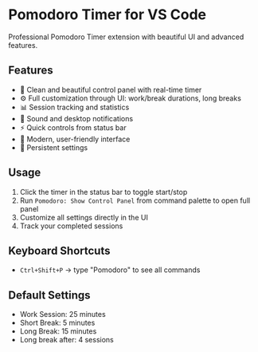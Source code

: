 # Pomodoro Timer for VS Code

Professional Pomodoro Timer extension with beautiful UI and advanced features.

## Features

- 🍅 Clean and beautiful control panel with real-time timer
- ⚙️ Full customization through UI: work/break durations, long breaks
- 📊 Session tracking and statistics
- 🔔 Sound and desktop notifications
- ⚡ Quick controls from status bar
- 🎨 Modern, user-friendly interface
- 💾 Persistent settings

## Usage

1. Click the timer in the status bar to toggle start/stop
2. Run `Pomodoro: Show Control Panel` from command palette to open full panel
3. Customize all settings directly in the UI
4. Track your completed sessions

## Keyboard Shortcuts

- `Ctrl+Shift+P` → type "Pomodoro" to see all commands

## Default Settings

- Work Session: 25 minutes
- Short Break: 5 minutes  
- Long Break: 15 minutes
- Long break after: 4 sessions
